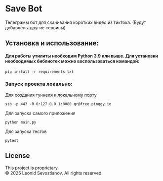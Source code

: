 # Save Bot
Телеграмм бот для скачивания коротких видео из тиктока.
(Будут добавлены другие сервисы)



## Установка и использование:
#### Для работы утилиты необходим Python 3.9 или выше. Для установки необходимых библиотек можно воспользоваться командой:
    pip install -r requirements.txt
### Запуск проекта локально:
Для создания туннеля к локальному порту

    ssh -p 443 -R 0:127.0.0.1:8080 qr@free.pinggy.io

Для запуска самого приложения

    python main.py

Для запуска тестов

    pytest


## License

This project is proprietary.  
© 2025 Leonid Sevostianov. All rights reserved.